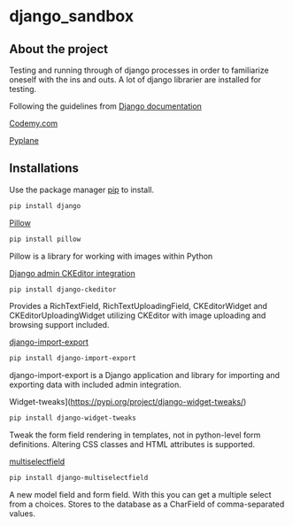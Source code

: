 # django_sandbox

## About the project
Testing and running through of django processes in order to familiarize oneself with the ins and outs.
A lot of django librarier are installed for testing.

Following the guidelines from
[Django documentation](https://docs.djangoproject.com/en/3.1/intro/tutorial01/)

[Codemy.com](https://www.youtube.com/watch?v=B40bteAMM_M&list=PLCC34OHNcOtr025c1kHSPrnP18YPB-NFi&ab_channel=Codemy.com)

[Pyplane](https://www.youtube.com/watch?v=t3BdM6JlAmY&ab_channel=Pyplane)

## Installations
Use the package manager [pip](https://pip.pypa.io/en/stable/) to install.
```bash
pip install django
```

[Pillow](https://pillow.readthedocs.io/en/stable/installation.html)
```bash
pip install pillow
```
Pillow is a library for working with images within Python

[Django admin CKEditor integration](https://pypi.org/project/django-ckeditor/)
```bash
pip install django-ckeditor
```
Provides a RichTextField, RichTextUploadingField, CKEditorWidget and CKEditorUploadingWidget utilizing CKEditor with image uploading and browsing support included.

[django-import-export](https://django-import-export.readthedocs.io/en/latest/)
```bash
pip install django-import-export
```
django-import-export is a Django application and library for importing and exporting data with included admin integration.

Widget-tweaks](https://pypi.org/project/django-widget-tweaks/)
```bash
pip install django-widget-tweaks
```
Tweak the form field rendering in templates, not in python-level form definitions. Altering CSS classes and HTML attributes is supported.

[multiselectfield](https://pypi.org/project/django-multiselectfield/)
```bash
pip install django-multiselectfield
```
A new model field and form field. With this you can get a multiple select from a choices. Stores to the database as a CharField of comma-separated values.



